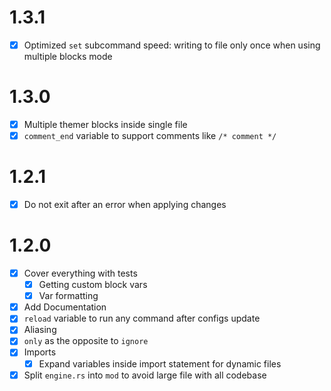 # 1.3.1
- [X] Optimized `set` subcommand speed: writing to file only once when using multiple blocks mode

# 1.3.0
- [X] Multiple themer blocks inside single file
- [X] `comment_end` variable to support comments like `/* comment */`

# 1.2.1
- [X] Do not exit after an error when applying changes

# 1.2.0 
- [X] Cover everything with tests 
  - [X] Getting custom block vars 
  - [X] Var formatting 
- [X] Add Documentation
- [X] `reload` variable to run any command after configs update
- [X] Aliasing
- [X] `only` as the opposite to `ignore`
- [X] Imports
  - [X] Expand variables inside import statement for dynamic files
- [X] Split `engine.rs` into `mod`  to avoid large file with all codebase
